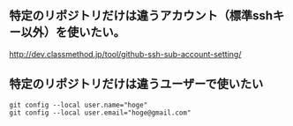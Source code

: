 
## 特定のリポジトリだけは違うアカウント（標準sshキー以外）を使いたい。

http://dev.classmethod.jp/tool/github-ssh-sub-account-setting/

## 特定のリポジトリだけは違うユーザーで使いたい

```
git config --local user.name="hoge"
git config --local user.email="hoge@gmail.com"
```
